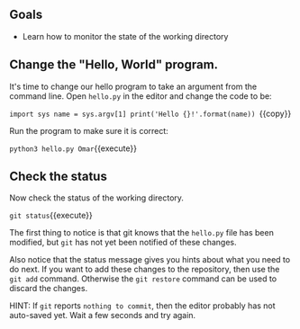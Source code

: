 ## Goals

* Learn how to monitor the state of the working directory

## Change the "Hello, World" program.

It's time to change our hello program to take an argument from the
command line.  Open `hello.py` in the editor and change the code to be:

`import sys
name = sys.argv[1]
print('Hello {}!'.format(name))
`{{copy}}

Run the program to make sure it is correct:

`python3 hello.py Omar`{{execute}}


## Check the status

Now check the status of the working directory.

`git status`{{execute}}

The first thing to notice is that git knows that the `hello.py`
file has been modified, but `git` has not yet been notified of these
changes.

Also notice that the status message gives you hints about what you
need to do next.  If you want to add these changes to the repository,
then use the `git add` command.  Otherwise the `git restore` command
can be used to discard the changes.

HINT: If `git` reports `nothing to commit`, then the editor probably has
not auto-saved yet.  Wait a few seconds and try again.
